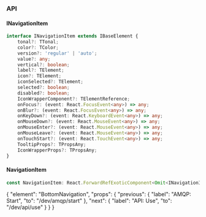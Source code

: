 

### API

#### INavigationItem

```ts
interface INavigationItem extends IBaseElement {
    tonal?: TTonal;
    color?: TColor;
    version?: 'regular' | 'auto';
    value?: any;
    vertical?: boolean;
    label?: TElement;
    icon?: TElement;
    iconSelected?: TElement;
    selected?: boolean;
    disabled?: boolean;
    IconWrapperComponent?: TElementReference;
    onFocus?: (event: React.FocusEvent<any>) => any;
    onBlur?: (event: React.FocusEvent<any>) => any;
    onKeyDown?: (event: React.KeyboardEvent<any>) => any;
    onMouseDown?: (event: React.MouseEvent<any>) => any;
    onMouseEnter?: (event: React.MouseEvent<any>) => any;
    onMouseLeave?: (event: React.MouseEvent<any>) => any;
    onTouchStart?: (event: React.TouchEvent<any>) => any;
    TooltipProps?: TPropsAny;
    IconWrapperProps?: TPropsAny;
}
```

#### NavigationItem

```ts
const NavigationItem: React.ForwardRefExoticComponent<Omit<INavigationItem, "ref"> & React.RefAttributes<unknown>>;
```


{
  "element": "BottomNavigation",
  "props": {
    "previous": {
      "label": "AMQP: Start",
      "to": "/dev/amqp/start"
    },
    "next": {
      "label": "API: Use",
      "to": "/dev/api/use"
    }
  }
}